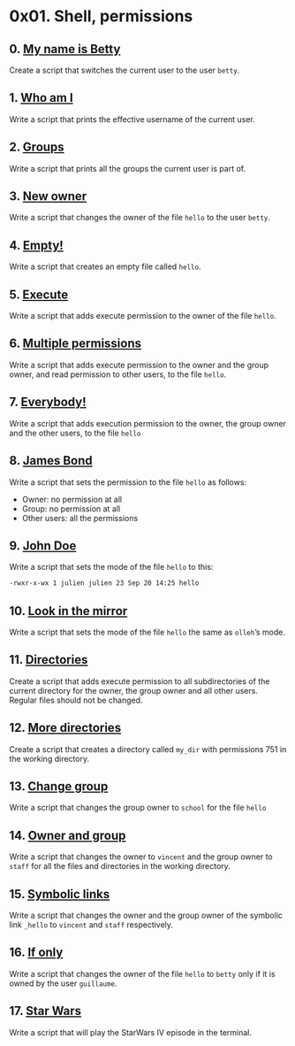 # 0x01. Shell, permissions
## 0. [My name is Betty](https://github.com/devchuks/alx-system_engineering-devops/blob/master/0x01-shell_permissions/0-iam_betty)
Create a script that switches the current user to the user ```betty```.
## 1. [Who am I](https://github.com/devchuks/alx-system_engineering-devops/blob/master/0x01-shell_permissions/1-who_am_i)
Write a script that prints the effective username of the current user.
## 2. [Groups](https://github.com/devchuks/alx-system_engineering-devops/blob/master/0x01-shell_permissions/2-groups)
Write a script that prints all the groups the current user is part of.
## 3. [New owner](https://github.com/devchuks/alx-system_engineering-devops/blob/master/0x01-shell_permissions/3-new_owner)
Write a script that changes the owner of the file ```hello``` to the user ```betty```.
## 4. [Empty!](https://github.com/devchuks/alx-system_engineering-devops/blob/master/0x01-shell_permissions/4-empty)
Write a script that creates an empty file called ```hello```.
## 5. [Execute](https://github.com/devchuks/alx-system_engineering-devops/blob/master/0x01-shell_permissions/5-execute)
Write a script that adds execute permission to the owner of the file ```hello```.
## 6. [Multiple permissions](https://github.com/devchuks/alx-system_engineering-devops/blob/master/0x01-shell_permissions/6-multiple_permissions)
Write a script that adds execute permission to the owner and the group owner, and read permission to other users, to the file ```hello```.
## 7. [Everybody!](https://github.com/devchuks/alx-system_engineering-devops/blob/master/0x01-shell_permissions/7-everybody)
Write a script that adds execution permission to the owner, the group owner and the other users, to the file ```hello```
## 8. [James Bond](https://github.com/devchuks/alx-system_engineering-devops/blob/master/0x01-shell_permissions/8-James_Bond)
Write a script that sets the permission to the file ```hello``` as follows:
- Owner: no permission at all
- Group: no permission at all
- Other users: all the permissions
## 9. [John Doe](https://github.com/devchuks/alx-system_engineering-devops/blob/master/0x01-shell_permissions/9-John_Doe)
Write a script that sets the mode of the file ```hello``` to this:
```bash
-rwxr-x-wx 1 julien julien 23 Sep 20 14:25 hello
```
## 10. [Look in the mirror](https://github.com/devchuks/alx-system_engineering-devops/blob/master/0x01-shell_permissions/10-mirror_permissions)
Write a script that sets the mode of the file ```hello``` the same as ```olleh```’s mode.
## 11. [Directories](https://github.com/devchuks/alx-system_engineering-devops/blob/master/0x01-shell_permissions/11-directories_permissions)
Create a script that adds execute permission to all subdirectories of the current directory for the owner, the group owner and all other users. Regular files should not be changed.
## 12. [More directories](https://github.com/devchuks/alx-system_engineering-devops/blob/master/0x01-shell_permissions/12-directory_permissions)
Create a script that creates a directory called ```my_dir``` with permissions 751 in the working directory. 
## 13. [Change group](https://github.com/devchuks/alx-system_engineering-devops/blob/master/0x01-shell_permissions/13-change_group)
Write a script that changes the group owner to ```school``` for the file ```hello```
## 14. [Owner and group](https://github.com/devchuks/alx-system_engineering-devops/blob/master/0x01-shell_permissions/100-change_owner_and_group)
Write a script that changes the owner to ```vincent``` and the group owner to ```staff``` for all the files and directories in the working directory.
## 15. [Symbolic links](https://github.com/devchuks/alx-system_engineering-devops/blob/master/0x01-shell_permissions/101-symbolic_link_permissions)
Write a script that changes the owner and the group owner of the symbolic link ```_hello``` to ```vincent``` and ```staff``` respectively.
## 16. [If only](https://github.com/devchuks/alx-system_engineering-devops/blob/master/0x01-shell_permissions/102-if_only)
Write a script that changes the owner of the file ```hello``` to ```betty``` only if it is owned by the user ```guillaume```.
## 17. [Star Wars](https://github.com/devchuks/alx-system_engineering-devops/blob/master/0x01-shell_permissions/103-Star_Wars)
Write a script that will play the StarWars IV episode in the terminal.
